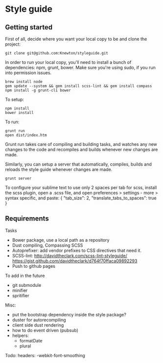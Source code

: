 
 Style guide
===================

Getting started
----------------

First of all, decide where you want your local copy to be and clone the project:

    git clone git@github.com:Knewton/styleguide.git

In order to run your local copy, you'll need to install a bunch of dependencies: npm, grunt, bower. Make sure you're using sudo, if you run into permission issues.

    brew install node
    gem update --system && gem install scss-lint && gem install compass
    npm install -g grunt-cli bower

To setup:

    npm install
    bower install

To run:

    grunt run
    open dist/index.htm

Grunt run takes care of compiling and building tasks, and watches any new changes to the code and recompiles and builds whenever new changes are made.

Similarly, you can setup a server that automatically, compiles, builds and reloads the style guide whenever changes are made.
  
    grunt server

To configure your sublime text to use only 2 spaces per tab for scss, install the scss plugin,
open a .scss file, and open preferences > settings - more > syntax specific, and paste:
{ "tab_size": 2, "translate_tabs_to_spaces": true }

Requirements
-------------

Tasks 
- Bower package, use a local path as a repository
- Dust compiling, Compassing SCSS
- Autoprefixer: add vendor prefixes to CSS directives that need it.
- SCSS-lint: http://davidtheclark.com/scss-lint-styleguide/
  https://gist.github.com/davidtheclark/d764f70ffaca09892293
- Push to github pages

To add in the future
- git submodule
- minifier
- spritifier

Misc:
- put the bootstrap dependency inside the style package?
- duster for autorecompiling
- client side dust rendering
- how to do event driven (pubsub)
- helpers:
  + formatDate
  + plural

Todo:
headers: -webkit-font-smoothing
